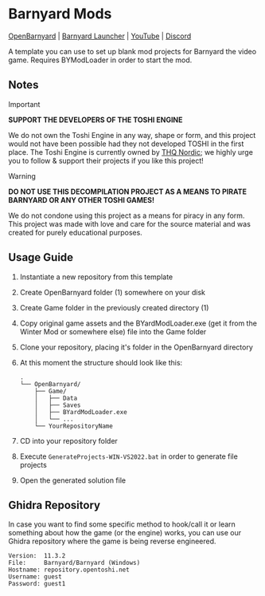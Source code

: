 ﻿# Barnyard Mods
[OpenBarnyard](https://github.com/InfiniteC0re/OpenBarnyard) | [Barnyard Launcher](https://github.com/InfiniteC0re/BarnyardLauncher) | [YouTube](https://www.youtube.com/@infc0re) | [Discord](https://discord.gg/3bMq8hWvFX)

A template you can use to set up blank mod projects for Barnyard the video game.
Requires BYModLoader in order to start the mod.

## Notes

> [!IMPORTANT]
> **SUPPORT THE DEVELOPERS OF THE TOSHI ENGINE**
> 
> We do not own the Toshi Engine in any way, shape or form, and this project would not have been possible had they not developed TOSHI in the first place. The Toshi Engine is currently owned by [THQ Nordic](https://www.thqnordic.com); we highly urge you to follow & support their projects if you like this project!

> [!WARNING]
> **DO NOT USE THIS DECOMPILATION PROJECT AS A MEANS TO PIRATE BARNYARD OR ANY OTHER TOSHI GAMES!**
> 
> We do not condone using this project as a means for piracy in any form. This project was made with love and care for the source material and was created for purely educational purposes. 

## Usage Guide

1. Instantiate a new repository from this template
2. Create OpenBarnyard folder (1) somewhere on your disk
3. Create Game folder in the previously created directory (1)
4. Copy original game assets and the BYardModLoader.exe (get it from the Winter Mod or somewhere else) file into the Game folder
5. Clone your repository, placing it's folder in the OpenBarnyard directory
6. At this moment the structure should look like this:

    ```
    .
    └── OpenBarnyard/
        ├── Game/
        │   ├── Data
        │   ├── Saves
        │   ├── BYardModLoader.exe
        │   └── ...
        └── YourRepositoryName
    ```
7. CD into your repository folder
8. Execute `GenerateProjects-WIN-VS2022.bat` in order to generate file projects
9. Open the generated solution file

## Ghidra Repository

In case you want to find some specific method to hook/call it or learn something about how the game (or the engine) works, you can use our Ghidra repository where the game is being reverse engineered.

```
Version:  11.3.2
File:     Barnyard/Barnyard (Windows)
Hostname: repository.opentoshi.net
Username: guest
Password: guest1
```